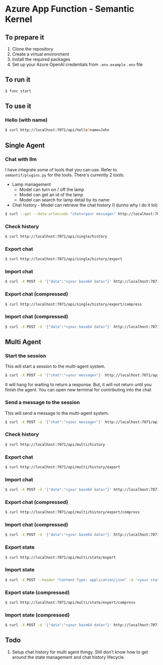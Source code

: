 # Azure App Function - Semantic Kernel

## To prepare it

1. Clone the repository
2. Create a virtual environment
3. Install the required packages
4. Set up your Azure OpenAI credentials from `.env.example` `.env` file

## To run it

```sh
$ func start
```

## To use it

### Hello (with name)
```sh
$ curl http://localhost:7071/api/hello?name=John
```
## Single Agent

### Chat with llm
I have integrate some of tools that you can use. Refer to `semantif/plugins.py` for the tools.
There's currently 2 tools:
- Lamp management
  - Model can turn on / off the lamp
  - Model can get an id of the lamp
  - Model can search for lamp detail by its name
- Chat history - Model can retrieve the chat history (I dunno why i do it lol)

```sh
$ curl --get --data-urlencode "chat=<your message>" http://localhost:7071/api/single/chat
```

### Check history
```sh
$ curl http://localhost:7071/api/single/history
```

### Export chat
```sh
$ curl http://localhost:7071/api/single/history/export
```

### Import chat
```sh
$ curl -X POST -d '{"data":"<your base64 data>"}' http://localhost:7071/api/single/history/import
```

### Export chat (compressed)
```sh
$ curl http://localhost:7071/api/single/history/export/compress
```

### Import chat (compressed)
```sh
$ curl -X POST -d '{"data":"<your base64 data>"}' http://localhost:7071/api/single/history/import/compress
```

## Multi Agent

### Start the session
This will start a session to the multi-agent system.

```sh
$ curl -X POST -d '{"chat":"<your message>"}' http://localhost:7071/api/multi/chat/start
```

It will hang for waiting to return a response. But, it will not return until you finish the agent. You can open new terminal for contributing into the chat

### Send a message to the session
This will send a message to the multi-agent system.

```sh
$ curl -X POST -d '{"chat":"<your message>"}' http://localhost:7071/api/multi/chat
```

### Check history
```sh
$ curl http://localhost:7071/api/multi/history
```

### Export chat
```sh
$ curl http://localhost:7071/api/multi/history/export
```

### Import chat
```sh
$ curl -X POST -d '{"data":"<your base64 data>"}' http://localhost:7071/api/multi/history/import
```

### Export chat (compressed)
```sh
$ curl http://localhost:7071/api/multi/history/export/compress
```

### Import chat (compressed)
```sh
$ curl -X POST -d '{"data":"<your base64 data>"}' http://localhost:7071/api/multi/history/import/compress
```

### Export state
```sh
$ curl http://localhost:7071/api/multi/state/export
```

### Import state
```sh
$ curl -X POST --header "Content-Type: application/json" -d '<your state data>' http://localhost:7071/api/multi/state/import
```

### Export state (compressed)
```sh
$ curl http://localhost:7071/api/multi/state/export/compress
```

### Import state (compressed)
```sh
$ curl -X POST -d '{"data":"<your base64 data>"}' http://localhost:7071/api/multi/state/import/compress
```


## Todo
1. Setup chat history for multi agent thingy. Still don't know how to get around the state management and chat history lifecycle.